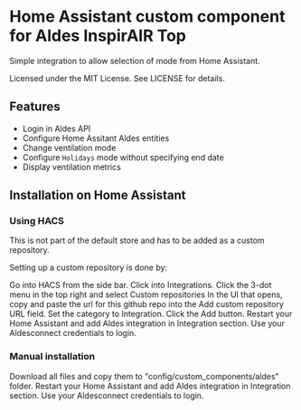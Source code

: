 # Home Assistant custom component for Aldes InspirAIR Top

Simple integration to allow selection of mode from Home Assistant.

Licensed under the MIT License. See LICENSE for details.

## Features

* Login in Aldes API
* Configure Home Assitant Aldes entities
* Change ventilation mode
* Configure `Holidays` mode without specifying end date
* Display ventilation metrics

## Installation on Home Assistant

### Using HACS
This is not part of the default store and has to be added as a custom repository.

Setting up a custom repository is done by:

Go into HACS from the side bar.
Click into Integrations.
Click the 3-dot menu in the top right and select Custom repositories
In the UI that opens, copy and paste the url for this github repo into the Add custom repository URL field.
Set the category to Integration.
Click the Add button.
Restart your Home Assistant and add Aldes integration in Integration section.
Use your Aldesconnect credentials to login.

### Manual installation
Download all files and copy them to "config/custom_components/aldes" folder.
Restart your Home Assistant and add Aldes integration in Integration section.
Use your Aldesconnect credentials to login.
